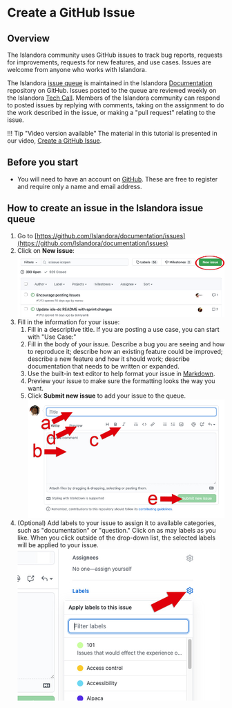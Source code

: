 # Create a GitHub Issue

## Overview
The Islandora community uses GitHub issues to track bug reports, requests for improvements, requests for new features, and use cases. Issues are welcome from anyone who works with Islandora.

The Islandora [issue queue](https://github.com/Islandora/documentation/issues) is maintained in the Islandora [Documentation](https://github.com/Islandora/documentation) repository on GitHub. Issues posted to the queue are reviewed weekly on the Islandora [Tech Call](https://github.com/Islandora/documentation/wiki). Members of the Islandora community can respond to posted issues by replying with comments, taking on the assignment to do the work described in the issue, or making a "pull request" relating to the issue. 

!!! Tip "Video version available"
    The material in this tutorial is presented in our video, [Create a GitHub Issue](https://youtu.be/eHBIYlRxEtk).

## Before you start

- You will need to have an account on [GitHub](https://github.com/). These are free to register and require only a name and email address.


## How to create an issue in the Islandora issue queue

1. Go to [https://github.com/Islandora/documentation/issues](https://github.com/Islandora/documentation/issues)
2. Click on **New issue**:
![New Issue button](../assets/create_issues_newissue.jpg)
3. Fill in the information for your issue:
    1. Fill in a descriptive title. If you are posting a use case, you can start with "Use Case:"
    2. Fill in the body of your issue. Describe a bug you are seeing and how to reproduce it; describe how an existing feature could be improved; describe a new feature and how it should work; describe documentation that needs to be written or expanded. 
    3. Use the built-in text editor to help format your issue in [Markdown](http://en.wikipedia.org/wiki/Markdown). 
    4. Preview your issue to make sure the formatting looks the way you want.
    5. Click **Submit new issue** to add your issue to the queue.
![Create Issue window](../assets/create_issues_commentbox.jpg)  
4. (Optional) Add labels to your issue to assign it to available categories, such as "documentation" or "question." Click on as may labels as you like. When you click outside of the drop-down list, the selected labels will be applied to your issue. 
![Assign labels](../assets/create_issues_labels.jpg) 
